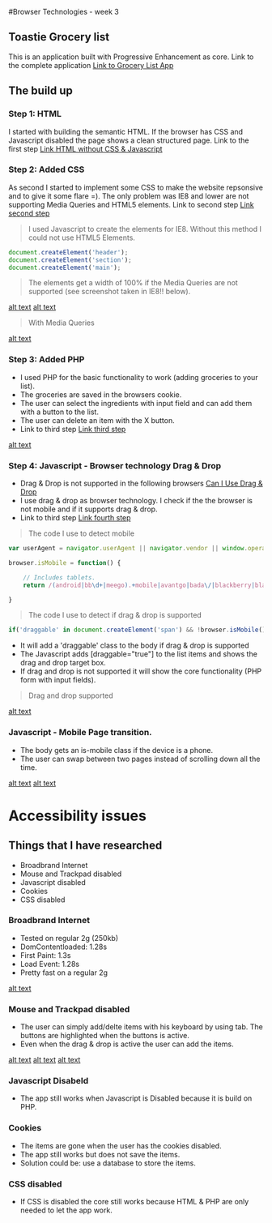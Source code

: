 #Browser Technologies - week 3

## Toastie Grocery list
This is an application built with Progressive Enhancement as core.
Link to the complete application [Link to Grocery List App](http://bt.dylanvens.com/html-css-php-js/)

## The build up 

### Step 1: HTML
I started with building the semantic HTML. If the browser has CSS and Javascript disabled the page shows a clean structured page. 
Link to the first step [Link HTML without CSS & Javascript](http://bt.dylanvens.com/html/)

### Step 2: Added CSS
As second I started to implement some CSS to make the website repsonsive and to give it some flare =). 
The only problem was IE8 and lower are not supporting Media Queries and HTML5 elements. 
Link to second step [Link second step](http://bt.dylanvens.com/html-css/)

> I used Javascript to create the elements for IE8. Without this method I could not use HTML5 Elements. 

```javascript
document.createElement('header');
document.createElement('section');
document.createElement('main');
```

> The elements get a width of 100% if the Media Queries are not supported (see screenshot taken in IE8!! below).

[alt text](screenshots/without-javascript-ie.png)
[alt text](screenshots/without-javascript-ie-2.png)

> With Media Queries

[alt text](screenshots/without-javascript.png)

### Step 3: Added PHP
* I used PHP for the basic functionality to work (adding groceries to your list).
* The groceries are saved in the browsers cookie.
* The user can select the ingredients with input field and can add them with a button to the list. 
* The user can delete an item with the X button.
* Link to third step [Link third step](http://bt.dylanvens.com/html-css-php/)

[alt text](screenshots/without-javascript-2.png)

### Step 4: Javascript - Browser technology Drag & Drop
* Drag & Drop is not supported in the following browsers [Can I Use Drag & Drop](http://caniuse.com/#feat=dragndrop)
* I use drag & drop as browser technology. I check if the the browser is not mobile and if it supports drag & drop. 
* Link to third step [Link fourth step](http://bt.dylanvens.com/html-css-php-js/)

> The code I use to detect mobile 

```javascript
var userAgent = navigator.userAgent || navigator.vendor || window.opera;

browser.isMobile = function() {

	// Includes tablets.
	return /(android|bb\d+|meego).+mobile|avantgo|bada\/|blackberry|blazer|compal|elaine|fennec|hiptop|iemobile|ip(hone|od)|iris|kindle|lge |maemo|midp|mmp|mobile.+firefox|netfront|opera m(ob|in)i|palm( os)?|phone|p(ixi|re)\/|plucker|pocket|psp|series(4|6)0|symbian|treo|up\.(browser|link)|vodafone|wap|windows ce|xda|xiino|android|ipad|playbook|silk/i.test(userAgent) || /1207|6310|6590|3gso|4thp|50[1-6]i|770s|802s|a wa|abac|ac(er|oo|s\-)|ai(ko|rn)|al(av|ca|co)|amoi|an(ex|ny|yw)|aptu|ar(ch|go)|as(te|us)|attw|au(di|\-m|r |s )|avan|be(ck|ll|nq)|bi(lb|rd)|bl(ac|az)|br(e|v)w|bumb|bw\-(n|u)|c55\/|capi|ccwa|cdm\-|cell|chtm|cldc|cmd\-|co(mp|nd)|craw|da(it|ll|ng)|dbte|dc\-s|devi|dica|dmob|do(c|p)o|ds(12|\-d)|el(49|ai)|em(l2|ul)|er(ic|k0)|esl8|ez([4-7]0|os|wa|ze)|fetc|fly(\-|_)|g1 u|g560|gene|gf\-5|g\-mo|go(\.w|od)|gr(ad|un)|haie|hcit|hd\-(m|p|t)|hei\-|hi(pt|ta)|hp( i|ip)|hs\-c|ht(c(\-| |_|a|g|p|s|t)|tp)|hu(aw|tc)|i\-(20|go|ma)|i230|iac( |\-|\/)|ibro|idea|ig01|ikom|im1k|inno|ipaq|iris|ja(t|v)a|jbro|jemu|jigs|kddi|keji|kgt( |\/)|klon|kpt |kwc\-|kyo(c|k)|le(no|xi)|lg( g|\/(k|l|u)|50|54|\-[a-w])|libw|lynx|m1\-w|m3ga|m50\/|ma(te|ui|xo)|mc(01|21|ca)|m\-cr|me(rc|ri)|mi(o8|oa|ts)|mmef|mo(01|02|bi|de|do|t(\-| |o|v)|zz)|mt(50|p1|v )|mwbp|mywa|n10[0-2]|n20[2-3]|n30(0|2)|n50(0|2|5)|n7(0(0|1)|10)|ne((c|m)\-|on|tf|wf|wg|wt)|nok(6|i)|nzph|o2im|op(ti|wv)|oran|owg1|p800|pan(a|d|t)|pdxg|pg(13|\-([1-8]|c))|phil|pire|pl(ay|uc)|pn\-2|po(ck|rt|se)|prox|psio|pt\-g|qa\-a|qc(07|12|21|32|60|\-[2-7]|i\-)|qtek|r380|r600|raks|rim9|ro(ve|zo)|s55\/|sa(ge|ma|mm|ms|ny|va)|sc(01|h\-|oo|p\-)|sdk\/|se(c(\-|0|1)|47|mc|nd|ri)|sgh\-|shar|sie(\-|m)|sk\-0|sl(45|id)|sm(al|ar|b3|it|t5)|so(ft|ny)|sp(01|h\-|v\-|v )|sy(01|mb)|t2(18|50)|t6(00|10|18)|ta(gt|lk)|tcl\-|tdg\-|tel(i|m)|tim\-|t\-mo|to(pl|sh)|ts(70|m\-|m3|m5)|tx\-9|up(\.b|g1|si)|utst|v400|v750|veri|vi(rg|te)|vk(40|5[0-3]|\-v)|vm40|voda|vulc|vx(52|53|60|61|70|80|81|83|85|98)|w3c(\-| )|webc|whit|wi(g |nc|nw)|wmlb|wonu|x700|yas\-|your|zeto|zte\-/i.test(userAgent.substr(0, 4));

}
```

> The code I use to detect if drag & drop is supported 

```javascript
if('draggable' in document.createElement('span') && !browser.isMobile())
```

* It will add a 'draggable' class to the body if drag & drop is supported
* The Javascript adds [draggable="true"] to the list items and shows the drag and drop target box.
* If drag and drop is not supported it will show the core functionality (PHP form with input fields).

> Drag and drop supported

[alt text](screenshots/drag-and-drop.png)

### Javascript - Mobile Page transition.
* The body gets an is-mobile class if the device is a phone. 
* The user can swap between two pages instead of scrolling down all the time.

[alt text](screenshots/mobile.png)
[alt text](screenshots/mobile-2.png)

# Accessibility issues

## Things that I have researched
* Broadbrand Internet
* Mouse and Trackpad disabled
* Javascript disabled 
* Cookies
* CSS disabled

### Broadbrand Internet
* Tested on regular 2g (250kb)
* DomContentloaded: 1.28s
* First Paint: 1.3s
* Load Event: 1.28s
* Pretty fast on a regular 2g 

[alt text](screenshots/internet.png)

### Mouse and Trackpad disabled
* The user can simply add/delte items with his keyboard by using tab. The buttons are highlighted when the buttons is active. 
* Even when the drag & drop is active the user can add the items. 

[alt text](screenshots/tab.png)
[alt text](screenshots/tab-2.png)
[alt text](screenshots/tab-3.png)

### Javascript Disabeld
* The app still works when Javascript is Disabled because it is build on PHP. 

### Cookies
* The items are gone when the user has the cookies disabled. 
* The app still works but does not save the items. 
* Solution could be: use a database to store the items. 

### CSS disabled
* If CSS is disabled the core still works because HTML & PHP are only needed to let the app work.



